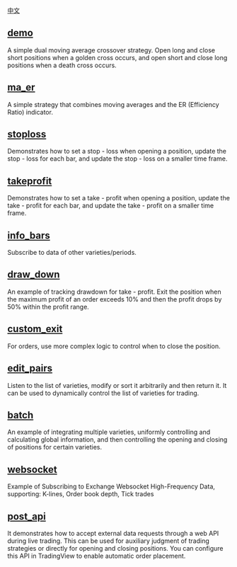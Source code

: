 [中文](README_cn.md)

## [demo](demo.go)
A simple dual moving average crossover strategy. Open long and close short positions when a golden cross occurs, and open short and close long positions when a death cross occurs.

## [ma_er](ma_er.go)
A simple strategy that combines moving averages and the ER (Efficiency Ratio) indicator.

## [stoploss](stoploss.go)
Demonstrates how to set a stop - loss when opening a position, update the stop - loss for each bar, and update the stop - loss on a smaller time frame.

## [takeprofit](takeprofit.go)
Demonstrates how to set a take - profit when opening a position, update the take - profit for each bar, and update the take - profit on a smaller time frame.

## [info_bars](info_bars.go)
Subscribe to data of other varieties/periods.

## [draw_down](draw_down.go)
An example of tracking drawdown for take - profit. Exit the position when the maximum profit of an order exceeds 10% and then the profit drops by 50% within the profit range.

## [custom_exit](custom_exit.go)
For orders, use more complex logic to control when to close the position.

## [edit_pairs](edit_pairs.go)
Listen to the list of varieties, modify or sort it arbitrarily and then return it. It can be used to dynamically control the list of varieties for trading.

## [batch](batch.go)
An example of integrating multiple varieties, uniformly controlling and calculating global information, and then controlling the opening and closing of positions for certain varieties.

## [websocket](websocket.go)
Example of Subscribing to Exchange Websocket High-Frequency Data, supporting: K-lines, Order book depth, Tick trades

## [post_api](post_api.go)
It demonstrates how to accept external data requests through a web API during live trading. This can be used for auxiliary judgment of trading strategies or directly for opening and closing positions. You can configure this API in TradingView to enable automatic order placement. 
